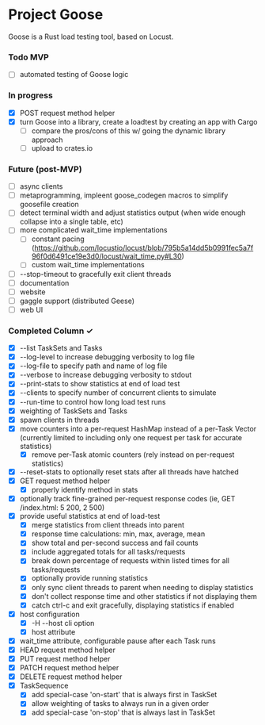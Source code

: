 # Project Goose

Goose is a Rust load testing tool, based on Locust.

### Todo MVP

- [ ] automated testing of Goose logic

### In progress

- [x] POST request method helper  
- [x] turn Goose into a library, create a loadtest by creating an app with Cargo  
  - [ ] compare the pros/cons of this w/ going the dynamic library approach  
  - [ ] upload to crates.io

### Future (post-MVP)

- [ ] async clients
- [ ] metaprogramming, impleent goose_codegen macros to simplify goosefile creation  
- [ ] detect terminal width and adjust statistics output (when wide enough collapse into a single table, etc)  
- [ ] more complicated wait_time implementations  
  - [ ] constant pacing (https://github.com/locustio/locust/blob/795b5a14dd5b0991fec5a7f96f0d6491ce19e3d0/locust/wait_time.py#L30)  
  - [ ] custom wait_time implementations  
- [ ] --stop-timeout to gracefully exit client threads  
- [ ] documentation  
- [ ] website  
- [ ] gaggle support (distributed Geese)  
- [ ] web UI  

### Completed Column ✓

- [x] --list TaskSets and Tasks  
- [x] --log-level to increase debugging verbosity to log file  
- [x] --log-file to specify path and name of log file  
- [x] --verbose to increase debugging verbosity to stdout  
- [x] --print-stats to show statistics at end of load test  
- [x] --clients to specify number of concurrent clients to simulate  
- [x] --run-time to control how long load test runs  
- [x] weighting of TaskSets and Tasks  
- [x] spawn clients in threads  
- [x] move counters into a per-request HashMap instead of a per-Task Vector (currently limited to including only one request per task for accurate statistics)  
  - [x] remove per-Task atomic counters (rely instead on per-request statistics)  
- [x] --reset-stats to optionally reset stats after all threads have hatched  
- [x] GET request method helper  
  - [x] properly identify method in stats  
- [x] optionally track fine-grained per-request response codes (ie, GET /index.html: 5 200, 2 500)  
- [x] provide useful statistics at end of load-test  
  - [x] merge statistics from client threads into parent  
  - [x] response time calculations: min, max, average, mean  
  - [x] show total and per-second success and fail counts  
  - [x] include aggregated totals for all tasks/requests  
  - [x] break down percentage of requests within listed times for all tasks/requests  
  - [x] optionally provide running statistics  
  - [x] only sync client threads to parent when needing to display statistics  
  - [x] don't collect response time and other statistics if not displaying them  
  - [x] catch ctrl-c and exit gracefully, displaying statistics if enabled  
- [x] host configuration  
  - [x] -H --host cli option  
  - [x] host attribute  
- [x] wait_time attribute, configurable pause after each Task runs  
- [x] HEAD request method helper  
- [x] PUT request method helper  
- [x] PATCH request method helper  
- [x] DELETE request method helper  
- [x] TaskSequence  
  - [x] add special-case 'on-start' that is always first in TaskSet  
  - [x] allow weighting of tasks to always run in a given order  
  - [x] add special-case 'on-stop' that is always last in TaskSet  
